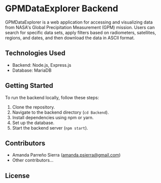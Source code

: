 # GPMDataExplorer Backend

GPMDataExplorer is a web application for accessing and visualizing data from NASA's Global Precipitation Measurement (GPM) mission. Users can search for specific data sets, apply filters based on radiometers, satellites, regions, and dates, and then download the data in ASCII format.

## Technologies Used

- Backend: Node.js, Express.js
- Database: MariaDB

## Getting Started

To run the backend locally, follow these steps:

1. Clone the repository.
2. Navigate to the backend directory (`cd Backend`).
3. Install dependencies using npm or yarn.
4. Set up the database.
5. Start the backend server (`npm start`).

## Contributors

- Amanda Parreño Sierra (amanda.psierra@gmail.com)
- Other contributors...

## License

